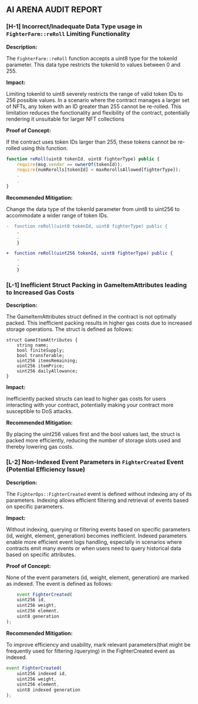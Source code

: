 ## AI ARENA AUDIT REPORT


### [H-1] Incorrect/Inadequate Data Type usage in `FighterFarm::reRoll` Limiting Functionality

**Description:** 

The `FighterFarm::reRoll` function accepts a uint8 type for the tokenId parameter. This data type restricts the tokenId to values between 0 and 255. 


**Impact:** 

Limiting tokenId to uint8 severely restricts the range of valid token IDs to 256 possible values. In a scenario where the contract manages a larger set of NFTs, any token with an ID greater than 255 cannot be re-rolled. This limitation reduces the functionality and flexibility of the contract, potentially rendering it unsuitable for larger NFT collections

**Proof of Concept:**

If the contract uses token IDs larger than 255, these tokens cannot be re-rolled using this function. 

```javascript
function reRoll(uint8 tokenId, uint8 fighterType) public {
    require(msg.sender == ownerOf(tokenId));
    require(numRerolls[tokenId] < maxRerollsAllowed[fighterType]);
    .
    .
}
```
**Recommended Mitigation:** 

Change the data type of the tokenId parameter from uint8 to uint256 to accommodate a wider range of token IDs.

```diff
-  function reRoll(uint8 tokenId, uint8 fighterType) public {
    .
    .
    }

+  function reRoll(uint256 tokenId, uint8 fighterType) public {
    .
    .
    }
```




### [L-1] Inefficient Struct Packing in GameItemAttributes leading to Increased Gas Costs

**Description:** 

The GameItemAttributes struct defined in the contract is not optimally packed. This inefficient packing results in higher gas costs due to increased storage operations. The struct is defined as follows:

```
struct GameItemAttributes {
    string name;
    bool finiteSupply;
    bool transferable;
    uint256 itemsRemaining;
    uint256 itemPrice;
    uint256 dailyAllowance;
}
```
**Impact:** 

Inefficiently packed structs can lead to higher gas costs for users interacting with your contract, potentially making your contract more susceptible to DoS attacks.


**Recommended Mitigation:** 

By placing the uint256 values first and the bool values last, the struct is packed more efficiently, reducing the number of storage slots used and thereby lowering gas costs.

### [L-2] Non-Indexed Event Parameters in `FighterCreated` Event (Potential Efficiency Issue)
**Description:** 

The `FighterOps::FighterCreated` event is defined without indexing any of its parameters. Indexing allows efficient filtering and retrieval of events based on specific parameters. 

**Impact:** 

Without indexing, querying or filtering events based on specific parameters (id, weight, element, generation) becomes inefficient. Indexed parameters enable more efficient event logs handling, especially in scenarios where contracts emit many events or when users need to query historical data based on specific attributes.

**Proof of Concept:**

None of the event parameters (id, weight, element, generation) are marked as indexed. The event is defined as follows:

```javascript
    event FighterCreated(
    uint256 id,
    uint256 weight,
    uint256 element,
    uint8 generation
);

```

**Recommended Mitigation:** 

To improve efficiency and usability, mark relevant parameters(that might be frequently used for filtering /querying) in the FighterCreated event as indexed. 

```javascript
event FighterCreated(
    uint256 indexed id,
    uint256 weight,
    uint256 element,
    uint8 indexed generation
);
```
